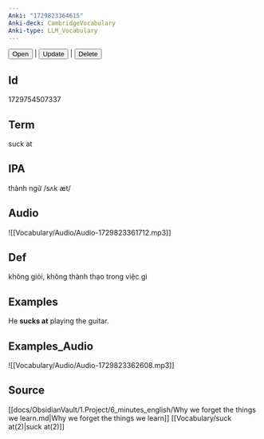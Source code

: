 ```yaml
---
Anki: "1729823364615"
Anki-deck: CambridgeVocabulary
Anki-type: LLM_Vocabulary
---
```

<button class="anki-btn-open">Open</button> | <button class="anki-btn-update">Update</button> | <button class="anki-btn-delete">Delete</button>

## Id
1729754507337
## Term
suck at
## IPA
thành ngữ /sʌk æt/
## Audio
 ![[Vocabulary/Audio/Audio-1729823361712.mp3]]
## Def
 không giỏi, không thành thạo trong việc gì

## Examples
He **sucks at** playing the guitar. 

## Examples_Audio
![[Vocabulary/Audio/Audio-1729823362608.mp3]]
## Source
 [[docs/ObsidianVault/1.Project/6_minutes_english/Why we forget the things we learn.md|Why we forget the things we learn]] [[Vocabulary/suck at(2)|suck at(2)]]
